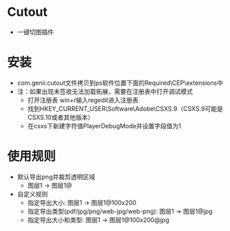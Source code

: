 # Cutout
- 一键切图插件

# 安装
- com.genii.cutout文件拷贝到ps软件位置下面的Required\CEP\extensions中
- 注：如果出现未签收无法加载拓展，需要在注册表中打开调试模式
    - 打开注册表 win+r输入regedit进入注册表
    - 找到HKEY_CURRENT_USER\Software\Adobe\CSXS.9（CSXS.9可能是CSXS.10或者其他版本）
    - 在csxs下新建字符值PlayerDebugMode并设置字段值为1

# 使用规则
- 默认导出png并裁剪透明区域
    - 图层1 -> 图层1@
- 自定义规则
    - 指定导出大小: 图层1 -> 图层1@100x200
    - 指定导出类型(pdf/jpg/png/web-jpg/web-png): 图层1 -> 图层1@jpg
    - 指定导出大小和类型: 图层1 -> 图层1@100x200@jpg
